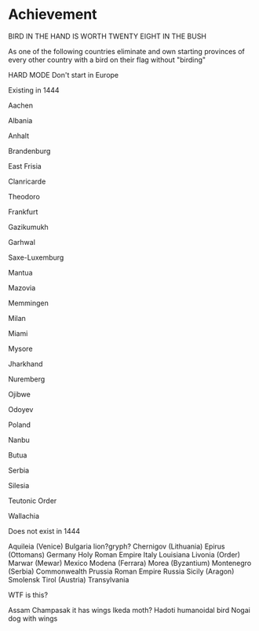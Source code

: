 # Achievement
BIRD IN THE HAND IS WORTH TWENTY EIGHT IN THE BUSH

As one of the following countries eliminate and own starting provinces of every other country with a bird on their flag without "birding"

HARD MODE Don't start in Europe

Existing in 1444

Aachen

Albania

Anhalt

Brandenburg

East Frisia

Clanricarde

Theodoro

Frankfurt

Gazikumukh

Garhwal

Saxe-Luxemburg

Mantua

Mazovia

Memmingen

Milan

Miami

Mysore

Jharkhand

Nuremberg

Ojibwe

Odoyev

Poland

Nanbu

Butua

Serbia

Silesia

Teutonic Order

Wallachia


Does not exist in 1444

Aquileia (Venice)
Bulgaria lion?gryph?
Chernigov (Lithuania)
Epirus (Ottomans)
Germany
Holy Roman Empire
Italy
Louisiana
Livonia (Order)
Marwar (Mewar)
Mexico
Modena (Ferrara)
Morea (Byzantium)
Montenegro (Serbia)
Commonwealth
Prussia
Roman Empire
Russia
Sicily (Aragon)
Smolensk
Tirol (Austria)
Transylvania

WTF is this?

Assam
Champasak it has wings
Ikeda moth?
Hadoti humanoidal bird
Nogai dog with wings
